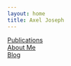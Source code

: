 ```yaml
---
layout: home
title: Axel Joseph
---
```

[Publications](publications) \
[About Me](about) \
[Blog](blog)
